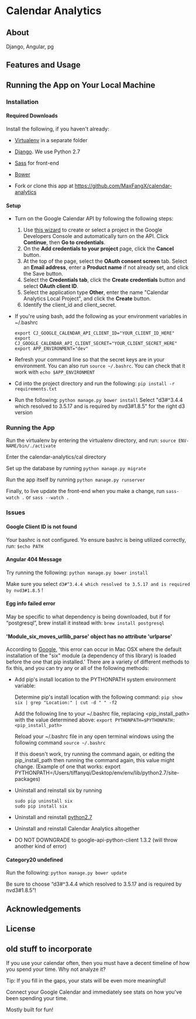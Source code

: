# Calendar Analytics


## About
Django, Angular, pg


## Features and Usage


## Running the App on Your Local Machine

### Installation

#### Required Downloads

Install the following, if you haven't already:

- [Virtualenv](https://virtualenv.pypa.io/en/stable/) in a separate folder

- [Django](https://www.djangoproject.com/). We use Python 2.7

- [Sass](http://sass-lang.com/install) for front-end

- [Bower](https://bower.io/)

- Fork or clone this app at https://github.com/MaxFangX/calendar-analytics


#### Setup

- Turn on the Google Calendar API by following the following steps:
	1. Use [this wizard](https://console.developers.google.com/start/api?id=calendar) to create or select a project in the Google Developers Console and automatically turn on the API. Click **Continue**, then **Go to credentials**.
	2. On the **Add credentials to your project** page, click the **Cancel** button.
	3. At the top of the page, select the **OAuth consent screen** tab. Select an **Email address**, enter a **Product name** if not already set, and click the Save button.
	4. Select the **Credentials tab**, click the **Create credentials** button and select **OAuth client ID**.
	5. Select the application type **Other**, enter the name "Calendar Analytics Local Project", and click the **Create** button.
	6. Identify the client_id and client_secret.

- If you're using bash, add the following as your environment variables in ~/.bashrc
	```
	export CJ_GOOGLE_CALENDAR_API_CLIENT_ID="YOUR_CLIENT_ID_HERE"
	export CJ_GOOGLE_CALENDAR_API_CLIENT_SECRET="YOUR_CLIENT_SECRET_HERE"
	export APP_ENVIRONMENT="dev"
	```

- Refresh your command line so that the secret keys are in your environment. You can also run `source ~/.bashrc`. You can check that it work with `echo $APP_ENVIRONMENT`

- Cd into the project directory and run the following:
```pip install -r requirements.txt```

- Run the following:
```python manage.py bower install```
Select "d3#^3.4.4 which resolved to 3.5.17 and is required by nvd3#1.8.5" for the right d3 version


### Running the App
Run the virtualenv by entering the virtualenv directory, and run:
```source ENV-NAME/bin/./activate```

Enter the calendar-analytics/cal directory

Set up the database by running
```python manage.py migrate```

Run the app itself by running
```python manage.py runserver```

Finally, to live update the front-end when you make a change, run
```sass-watch .``` or 
```sass --watch .```


### Issues

#### Google Client ID is not found
Your bashrc is not configured. Yo ensure bashrc is being utilized correctly, run:
```$echo PATH```

#### Angular 404 Message
Try running the following: 
```python manage.py bower install```

Make sure you select `d3#^3.4.4 which resolved to 3.5.17 and is required by nvd3#1.8.5` !

#### Egg info failed error
May be specific to what dependency is being downloaded, but if for “postgresql”, brew install it instead with: 
```brew install postgresql```

#### 'Module_six_moves_urllib_parse' object has no attribute 'urlparse'
According to [Google](https://developers.google.com/google-apps/tasks/quickstart/python), 'this error can occur in Mac OSX where the default installation of the "six" module (a dependency of this library) is loaded before the one that pip installed.' There are a variety of different methods to fix this, and you can try any or all of the following methods:

- Add pip's install location to the PYTHONPATH system environment variable:
	
	Determine pip's install location with the following command:
	```pip show six | grep "Location:" | cut -d " " -f2```
	
	Add the following line to your ~/.bashrc file, replacing <pip_install_path> with the value determined above:
	```export PYTHONPATH=$PYTHONPATH:<pip_install_path>```
	
	Reload your ~/.bashrc file in any open terminal windows using the following command
	```source ~/.bashrc```
	
	If this doesn't work, try running the command again, or editing the pip_install_path then running the command again, this value might change. (Example of one that works: export PYTHONPATH=/Users/tiffanyqi/Desktop/env/env/lib/python2.7/site-packages)

- Uninstall and reinstall six by running
	```
	sudo pip uninstall six
	sudo pip install six
	```

- Uninstall and reinstall [python2.7](http://stackoverflow.com/questions/34303294/how-to-fix-broken-python-2-7-11-after-osx-updates)

- Uninstall and reinstall Calendar Analytics altogether

- DO NOT DOWNGRADE to google-api-python-client 1.3.2 (will throw another kind of error)

#### Category20 undefined
Run the following: 
```python manage.py bower update```

Be sure to choose “d3#^3.4.4 which resolved to 3.5.17 and is required by nvd3#1.8.5”!


## Acknowledgements


## License

## old stuff to incorporate

If you use your calendar often, then you must have a decent timeline of how you spend your time. Why not analyze it?

Tip: If you fill in the gaps, your stats will be even more meaningful!

Connect your Google Calendar and immediately see stats on how you've been spending your time.

Mostly built for fun!
